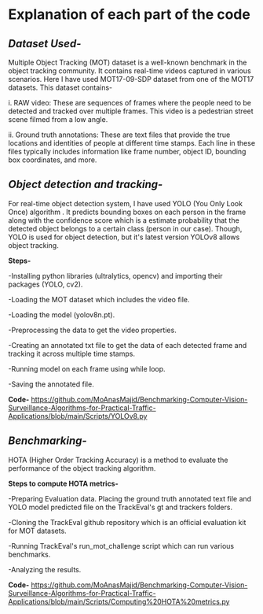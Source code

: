 # **Explanation of each part of the code**

## *Dataset Used-*

Multiple Object Tracking (MOT) dataset is a well-known benchmark in the object tracking community. It contains real-time videos captured in various scenarios. Here I have used MOT17-09-SDP dataset from one of the MOT17 datasets. This dataset contains-

i. RAW video: These are sequences of frames where the people need to be detected and tracked over multiple frames. This video is a pedestrian street scene filmed from a low angle.

ii. Ground truth annotations: These are text files that provide the true locations and identities of people at different time stamps. Each line in these  files typically includes information like frame number, object ID, bounding box coordinates, and more. 

## *Object detection and tracking-*

For real-time object detection system, I have used YOLO (You Only Look Once) algorithm . It predicts bounding boxes on each person in the frame along with the confidence score which is a estimate probability that the detected object belongs to a certain class (person in our case). Though, YOLO is used for object detection, but it's latest version YOLOv8 allows object tracking.

**Steps-** 

-Installing python libraries (ultralytics, opencv) and importing their packages (YOLO, cv2).

-Loading the MOT dataset which includes the video file.

-Loading the model (yolov8n.pt).

-Preprocessing the data to get the video properties.

-Creating an annotated txt file to get the data of each detected frame and tracking it across multiple time stamps.

-Running model on each frame using while loop.

-Saving the annotated file.

**Code-**
https://github.com/MoAnasMajid/Benchmarking-Computer-Vision-Surveillance-Algorithms-for-Practical-Traffic-Applications/blob/main/Scripts/YOLOv8.py

## *Benchmarking-*

HOTA (Higher Order Tracking Accuracy) is a method to evaluate the performance of the object tracking algorithm.

**Steps to compute HOTA metrics-**

-Preparing Evaluation data. Placing the ground truth annotated text file and YOLO model predicted file on the TrackEval's gt and trackers folders.

-Cloning the TrackEval github repository which is an official evaluation kit for MOT datasets.

-Running TrackEval's run_mot_challenge script which can run various benchmarks. 

-Analyzing the results.

**Code-**
https://github.com/MoAnasMajid/Benchmarking-Computer-Vision-Surveillance-Algorithms-for-Practical-Traffic-Applications/blob/main/Scripts/Computing%20HOTA%20metrics.py
